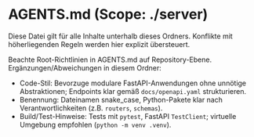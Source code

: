 # AGENTS.md (Scope: ./server)

Diese Datei gilt für alle Inhalte unterhalb dieses Ordners. Konflikte mit höherliegenden Regeln werden hier explizit übersteuert.

Beachte Root-Richtlinien in AGENTS.md auf Repository-Ebene. Ergänzungen/Abweichungen in diesem Ordner:
- Code-Stil: Bevorzuge modulare FastAPI-Anwendungen ohne unnötige Abstraktionen; Endpoints klar gemäß `docs/openapi.yaml` strukturieren.
- Benennung: Dateinamen snake_case, Python-Pakete klar nach Verantwortlichkeiten (z.B. `routers`, `schemas`).
- Build/Test-Hinweise: Tests mit `pytest`, FastAPI `TestClient`; virtuelle Umgebung empfohlen (`python -m venv .venv`).
